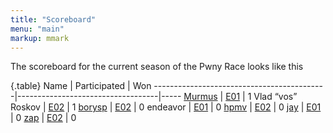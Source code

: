 ```yaml
---
title: "Scoreboard"
menu: "main"
markup: mmark
---
```


The scoreboard for the current season of the Pwny Race looks like this

{.table}
Name                                       | Participated                      | Won
-------------------------------------------|-----------------------------------|-----
[Murmus](https://twitter.com/MurmusCTF)    |      [E01](/episodes/episode1/)   |   1
Vlad “vos” Roskov                          |      [E02](/episodes/episode2/)   |   1
[borysp](https://twitter.com/boryspop)     |      [E02](/episodes/episode2/)   |   0
endeavor                                   |      [E01](/episodes/episode1/)   |   0
[hpmv](https://twitter.com/rchpmv)         |      [E02](/episodes/episode2/)   |   0
[jay](https://twitter.com/computerality)   |      [E01](/episodes/episode1/)   |   0
[zap](https://twitter.com/zap_rpisec)      |      [E02](/episodes/episode2/)   |   0
